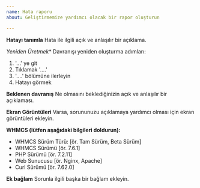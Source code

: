```yaml
---
name: Hata raporu
about: Geliştirmemize yardımcı olacak bir rapor oluşturun

---
```


**Hatayı tanımla**
Hata ile ilgili açık ve anlaşılır bir açıklama.

*Yeniden Üretmek**
Davranışı yeniden oluşturma adımları:
1. '...' ye git
2. Tıklamak '....'
3. '....' bölümüne ilerleyin
4. Hatayı görmek

**Beklenen davranış**
Ne olmasını beklediğinizin açık ve anlaşılır bir açıklaması.

**Ekran Görüntüleri**
Varsa, sorununuzu açıklamaya yardımcı olması için ekran görüntüleri ekleyin.

**WHMCS (lütfen aşağıdaki bilgileri doldurun):**
 - WHMCS Sürüm Türü: [ör. Tam Sürüm, Beta Sürüm]
 - WHMCS Sürümü [ör. 7.6.1]
 -  PHP Sürümü [ör. 7.2.11]
 - Web Sunucusu [ör. Nginx, Apache]
 - Curl Sürümü [ör. 7.62.0]

**Ek bağlam**
Sorunla ilgili başka bir bağlam ekleyin.
